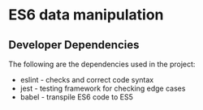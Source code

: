 # ES6 data manipulation

## Developer Dependencies
The following are the dependencies used in the project:
* eslint - checks and correct code syntax
* jest - testing framework for checking edge cases
* babel - transpile ES6 code to ES5